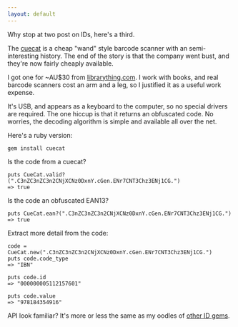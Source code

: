 ```yaml
---
layout: default
---
```

Why stop at two post on IDs, here's a third.

The [cuecat](http://en.wikipedia.org/wiki/Cuecat) is a cheap "wand" style
barcode scanner with an semi-interesting history. The end of the story is that
the company went bust, and they're now fairly cheaply available.

I got one for ~AU$30 from
[librarything.com](http://www.librarything.com/wiki/index.php/CueCat:_ISBNs_and_Barcodes).
I work with books, and real barcode scanners cost an arm and a leg, so I
justified it as a useful work expense.

It's USB, and appears as a keyboard to the computer, so no special drivers are
required. The one hiccup is that it returns an obfuscated code. No worries, the
decoding algorithm is simple and available all over the net.

Here's a ruby version:

    gem install cuecat

Is the code from a cuecat?

    puts CueCat.valid?(".C3nZC3nZC3n2CNjXCNz0DxnY.cGen.ENr7CNT3Chz3ENj1CG.")
    => true

Is the code an obfuscated EAN13?

    puts CueCat.ean?(".C3nZC3nZC3n2CNjXCNz0DxnY.cGen.ENr7CNT3Chz3ENj1CG.")
    => true

Extract more detail from the code:

    code = CueCat.new(".C3nZC3nZC3n2CNjXCNz0DxnY.cGen.ENr7CNT3Chz3ENj1CG.")
    puts code.code_type
    => "IBN"

    puts code.id
    => "000000005112157601"

    puts code.value
    => "978184354916"

API look familiar? It's more or less the same as my oodles of [other ID
gems](http://yob.id.au/blog/2008/10/23/barrage_of_new_gems/).
